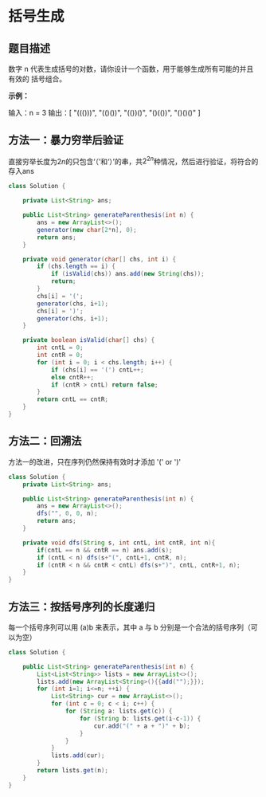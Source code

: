 # 括号生成

## 题目描述

数字 n 代表生成括号的对数，请你设计一个函数，用于能够生成所有可能的并且 有效的 括号组合。

**示例：**

输入：n = 3
输出：[
       "((()))",
       "(()())",
       "(())()",
       "()(())",
       "()()()"
     ]

## 方法一：暴力穷举后验证

直接穷举长度为$2n$的只包含‘（’和‘）’的串，共$2^{2n}$种情况，然后进行验证，将符合的存入ans

```java
class Solution {

    private List<String> ans;

    public List<String> generateParenthesis(int n) {
        ans = new ArrayList<>();
        generator(new char[2*n], 0);
        return ans;
    }

    private void generator(char[] chs, int i) {
        if (chs.length == i) {
            if (isValid(chs)) ans.add(new String(chs));
            return;
        }
        chs[i] = '(';
        generator(chs, i+1);
        chs[i] = ')';
        generator(chs, i+1);
    }

    private boolean isValid(char[] chs) {
        int cntL = 0;
        int cntR = 0;
        for (int i = 0; i < chs.length; i++) {
            if (chs[i] == '(') cntL++;
            else cntR++;
            if (cntR > cntL) return false;
        }
        return cntL == cntR;
    }
}
```

## 方法二：回溯法

方法一的改进，只在序列仍然保持有效时才添加 '(' or ')'

```java
class Solution {
    private List<String> ans;

    public List<String> generateParenthesis(int n) {
        ans = new ArrayList<>();
        dfs("", 0, 0, n);
        return ans;
    }

    private void dfs(String s, int cntL, int cntR, int n){
        if(cntL == n && cntR == n) ans.add(s);
        if (cntL < n) dfs(s+"(", cntL+1, cntR, n);
        if (cntR < n && cntR < cntL) dfs(s+")", cntL, cntR+1, n);
    }
}
```

## 方法三：按括号序列的长度递归

每一个括号序列可以用 (a)b 来表示，其中 a 与 b 分别是一个合法的括号序列（可以为空）

```java
class Solution {

    public List<String> generateParenthesis(int n) {
        List<List<String>> lists = new ArrayList<>();
        lists.add(new ArrayList<String>(){{add("");}});
        for (int i=1; i<=n; ++i) {
            List<String> cur = new ArrayList<>();
            for (int c = 0; c < i; c++) {
                for (String a: lists.get(c)) {
                    for (String b: lists.get(i-c-1)) {
                        cur.add("(" + a + ")" + b);
                    }
                }
            }
            lists.add(cur);
        }
        return lists.get(n);
    }
}
```

